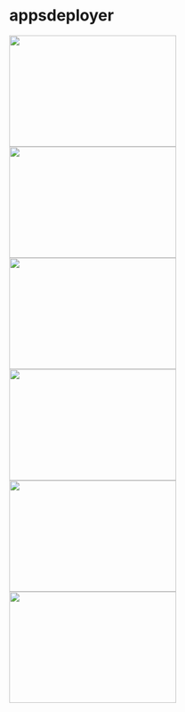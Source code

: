 # appsdeployer
<img src = "https://res.cloudinary.com/sidd293/image/upload/v1650030011/screenshots/WhatsApp_Image_2022-04-15_at_6.56.13_PM_oegag0.jpg" width  = "300" height = "200"></img>
<img src = "https://res.cloudinary.com/sidd293/image/upload/v1650030011/screenshots/WhatsApp_Image_2022-04-15_at_6.57.45_PM_wchrc1.jpg" width  = "300" height = "200"></img>
<img src = "https://res.cloudinary.com/sidd293/image/upload/v1650030011/screenshots/WhatsApp_Image_2022-04-15_at_6.59.37_PM_wvfsm1.jpg" width  = "300" height = "200"></img>
<img src = "https://res.cloudinary.com/sidd293/image/upload/v1650030011/screenshots/WhatsApp_Image_2022-04-15_at_6.57.56_PM_cijqhb.jpg" width  = "300" height = "200"></img>
<img src = "https://res.cloudinary.com/sidd293/image/upload/v1650030011/screenshots/WhatsApp_Image_2022-04-15_at_6.56.39_PM_aebt5q.jpg" width  = "300" height = "200"></img>
<img src = "https://res.cloudinary.com/sidd293/image/upload/v1650030011/screenshots/WhatsApp_Image_2022-04-15_at_6.59.09_PM_aqntrt.jpg" width  = "300" height = "200"></img>
